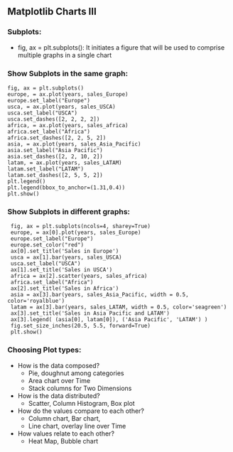 ## Matplotlib Charts III

### Subplots:
- fig, ax = plt.subplots(): It initiates a figure that will be used to comprise multiple graphs in a single chart

### Show Subplots in the same graph:

```
fig, ax = plt.subplots()
europe, = ax.plot(years, sales_Europe)
europe.set_label("Europe")
usca, = ax.plot(years, sales_USCA)
usca.set_label("USCA")
usca.set_dashes([2, 2, 2, 2])
africa, = ax.plot(years, sales_africa)
africa.set_label("Africa")
africa.set_dashes([2, 2, 5, 2])
asia, = ax.plot(years, sales_Asia_Pacific)
asia.set_label("Asia Pacific")
asia.set_dashes([2, 2, 10, 2])
latam, = ax.plot(years, sales_LATAM)
latam.set_label("LATAM")
latam.set_dashes([2, 5, 5, 2])
plt.legend()
plt.legend(bbox_to_anchor=(1.31,0.4))
plt.show()
```


### Show Subplots in different graphs:

```
 fig, ax = plt.subplots(ncols=4, sharey=True)
 europe, = ax[0].plot(years, sales_Europe)
 europe.set_label("Europe")
 europe.set_color("red")
 ax[0].set_title('Sales in Europe')
 usca = ax[1].bar(years, sales_USCA)
 usca.set_label("USCA")
 ax[1].set_title('Sales in USCA')
 africa = ax[2].scatter(years, sales_africa)
 africa.set_label("Africa")
 ax[2].set_title('Sales in Africa')
 asia = ax[3].bar(years, sales_Asia_Pacific, width = 0.5, color='royalblue')
 latam = ax[3].bar(years, sales_LATAM, width = 0.5, color='seagreen')
 ax[3].set_title('Sales in Asia Pacific and LATAM')
 ax[3].legend( (asia[0], latam[0]), ('Asia Pacific', 'LATAM') )
 fig.set_size_inches(20.5, 5.5, forward=True)
 plt.show()
 ```


### Choosing Plot types:

- How is the data composed?
  - Pie, doughnut among categories
  - Area chart over Time
  - Stack columns for Two Dimensions
- How is the data distributed?
  - Scatter, Column Histogram, Box plot
- How do the values compare to each other?
  - Column chart, Bar chart,
  - Line chart, overlay line over Time
- How values relate to each other?
  - Heat Map, Bubble chart

<p align="right">
   <a href="./1.3.1.5 Practice Questions.md“>Next Chapter</a>
</p>

